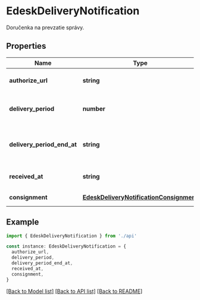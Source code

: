 # EdeskDeliveryNotification

Doručenka na prevzatie správy.

## Properties

| Name                       | Type                                                                                | Description                               | Notes                             |
| -------------------------- | ----------------------------------------------------------------------------------- | ----------------------------------------- | --------------------------------- |
| **authorize_url**          | **string**                                                                          | URL na autorizáciu doručenky.             | [default to undefined]            |
| **delivery_period**        | **number**                                                                          | Lehota na prevzatie správy v dňoch.       | [optional] [default to undefined] |
| **delivery_period_end_at** | **string**                                                                          | Čas vypršania lehoty na prevzatie správy. | [optional] [default to undefined] |
| **received_at**            | **string**                                                                          | Čas doručenia doručenky.                  | [optional] [default to undefined] |
| **consignment**            | [**EdeskDeliveryNotificationConsignment**](EdeskDeliveryNotificationConsignment.md) |                                           | [default to undefined]            |

## Example

```typescript
import { EdeskDeliveryNotification } from './api'

const instance: EdeskDeliveryNotification = {
  authorize_url,
  delivery_period,
  delivery_period_end_at,
  received_at,
  consignment,
}
```

[[Back to Model list]](../README.md#documentation-for-models) [[Back to API list]](../README.md#documentation-for-api-endpoints) [[Back to README]](../README.md)
